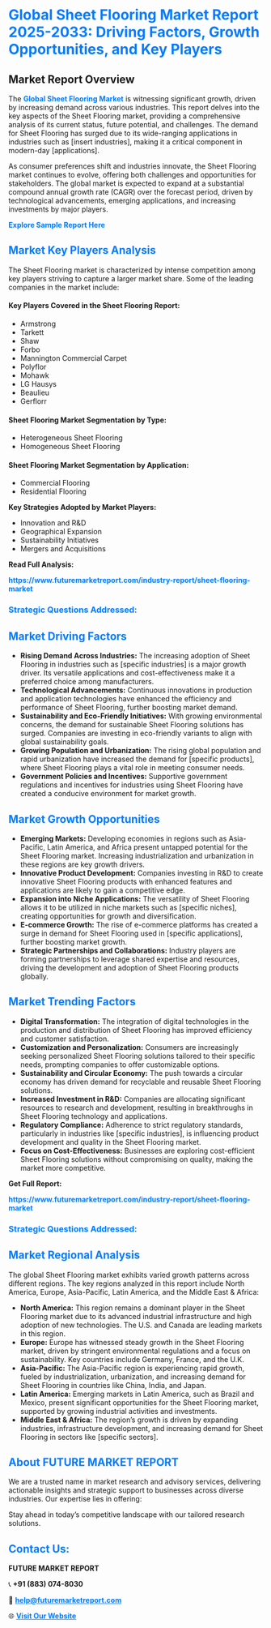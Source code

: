 <h1 style="color: #007BFF;">Global Sheet Flooring Market Report 2025-2033: Driving Factors, Growth Opportunities, and Key Players</h1>

<section id="overview">
<h2>Market Report Overview</h2>
<p>The <a href="https://www.futuremarketreport.com/industry-report/sheet-flooring-market" style="color: #007BFF; text-decoration: none;"><strong>Global Sheet Flooring Market</strong></a> is witnessing significant growth, driven by increasing demand across various industries. This report delves into the key aspects of the Sheet Flooring market, providing a comprehensive analysis of its current status, future potential, and challenges. The demand for Sheet Flooring has surged due to its wide-ranging applications in industries such as [insert industries], making it a critical component in modern-day [applications].</p>
<p>As consumer preferences shift and industries innovate, the Sheet Flooring market continues to evolve, offering both challenges and opportunities for stakeholders. The global market is expected to expand at a substantial compound annual growth rate (CAGR) over the forecast period, driven by technological advancements, emerging applications, and increasing investments by major players.</p>
</section>

<section id="overview">
<p><a href="https://www.futuremarketreport.com/request-sample/reportId=27408" style="color: #007BFF; text-decoration: none;"><strong>Explore Sample Report Here</strong></a></p>
</section>

<section id="key-players">
<h2 style="color: #007BFF;">Market Key Players Analysis</h2>
<p>The Sheet Flooring market is characterized by intense competition among key players striving to capture a larger market share. Some of the leading companies in the market include:</p>
<h4>Key Players Covered in the Sheet Flooring Report:</h4>
<ul><li>Armstrong</li><li>Tarkett</li><li>Shaw</li><li>Forbo</li><li>Mannington Commercial Carpet</li><li>Polyflor</li><li>Mohawk</li><li>LG Hausys</li><li>Beaulieu</li><li>Gerflorr</li></ul>
<h4>Sheet Flooring Market Segmentation by Type:</h4>
<ul><li>Heterogeneous Sheet Flooring</li><li>Homogeneous Sheet Flooring</li></ul>

<h4>Sheet Flooring Market Segmentation by Application:</h4>
<ul><li>Commercial Flooring</li><li>Residential Flooring</li></ul>
<p><strong>Key Strategies Adopted by Market Players:</strong></p>
<ul>
<li>Innovation and R&D</li>
<li>Geographical Expansion</li>
<li>Sustainability Initiatives</li>
<li>Mergers and Acquisitions</li>
</ul>
</section>

<section>
<p><strong>Read Full Analysis: </strong></p><a href="https://www.futuremarketreport.com/industry-report/sheet-flooring-market" style="color: #007BFF; text-decoration: none;"><strong>https://www.futuremarketreport.com/industry-report/sheet-flooring-market</strong></a>
<h3 style="color: #007BFF;">Strategic Questions Addressed:</h3>
</section>

<section id="driving-factors">
<h2 style="color: #007BFF;">Market Driving Factors</h2>
<ul>
<li><strong>Rising Demand Across Industries:</strong> The increasing adoption of Sheet Flooring in industries such as [specific industries] is a major growth driver. Its versatile applications and cost-effectiveness make it a preferred choice among manufacturers.</li>
<li><strong>Technological Advancements:</strong> Continuous innovations in production and application technologies have enhanced the efficiency and performance of Sheet Flooring, further boosting market demand.</li>
<li><strong>Sustainability and Eco-Friendly Initiatives:</strong> With growing environmental concerns, the demand for sustainable Sheet Flooring solutions has surged. Companies are investing in eco-friendly variants to align with global sustainability goals.</li>
<li><strong>Growing Population and Urbanization:</strong> The rising global population and rapid urbanization have increased the demand for [specific products], where Sheet Flooring plays a vital role in meeting consumer needs.</li>
<li><strong>Government Policies and Incentives:</strong> Supportive government regulations and incentives for industries using Sheet Flooring have created a conducive environment for market growth.</li>
</ul>
</section>

<section id="growth-opportunities">
<h2 style="color: #007BFF;">Market Growth Opportunities</h2>
<ul>
<li><strong>Emerging Markets:</strong> Developing economies in regions such as Asia-Pacific, Latin America, and Africa present untapped potential for the Sheet Flooring market. Increasing industrialization and urbanization in these regions are key growth drivers.</li>
<li><strong>Innovative Product Development:</strong> Companies investing in R&D to create innovative Sheet Flooring products with enhanced features and applications are likely to gain a competitive edge.</li>
<li><strong>Expansion into Niche Applications:</strong> The versatility of Sheet Flooring allows it to be utilized in niche markets such as [specific niches], creating opportunities for growth and diversification.</li>
<li><strong>E-commerce Growth:</strong> The rise of e-commerce platforms has created a surge in demand for Sheet Flooring used in [specific applications], further boosting market growth.</li>
<li><strong>Strategic Partnerships and Collaborations:</strong> Industry players are forming partnerships to leverage shared expertise and resources, driving the development and adoption of Sheet Flooring products globally.</li>
</ul>
</section>

<section id="trending-factors">
<h2 style="color: #007BFF;">Market Trending Factors</h2>
<ul>
<li><strong>Digital Transformation:</strong> The integration of digital technologies in the production and distribution of Sheet Flooring has improved efficiency and customer satisfaction.</li>
<li><strong>Customization and Personalization:</strong> Consumers are increasingly seeking personalized Sheet Flooring solutions tailored to their specific needs, prompting companies to offer customizable options.</li>
<li><strong>Sustainability and Circular Economy:</strong> The push towards a circular economy has driven demand for recyclable and reusable Sheet Flooring solutions.</li>
<li><strong>Increased Investment in R&D:</strong> Companies are allocating significant resources to research and development, resulting in breakthroughs in Sheet Flooring technology and applications.</li>
<li><strong>Regulatory Compliance:</strong> Adherence to strict regulatory standards, particularly in industries like [specific industries], is influencing product development and quality in the Sheet Flooring market.</li>
<li><strong>Focus on Cost-Effectiveness:</strong> Businesses are exploring cost-efficient Sheet Flooring solutions without compromising on quality, making the market more competitive.</li>
</ul>
</section>

<section>
<p><strong>Get Full Report: </strong></p><a href="https://www.futuremarketreport.com/industry-report/sheet-flooring-market" style="color: #007BFF; text-decoration: none;"><strong>https://www.futuremarketreport.com/industry-report/sheet-flooring-market</strong></a>
<h3 style="color: #007BFF;">Strategic Questions Addressed:</h3>
</section>


<section id="regional-analysis">
<h2 style="color: #007BFF;">Market Regional Analysis</h2>
<p>The global Sheet Flooring market exhibits varied growth patterns across different regions. The key regions analyzed in this report include North America, Europe, Asia-Pacific, Latin America, and the Middle East & Africa:</p>
<ul>
<li><strong>North America:</strong> This region remains a dominant player in the Sheet Flooring market due to its advanced industrial infrastructure and high adoption of new technologies. The U.S. and Canada are leading markets in this region.</li>
<li><strong>Europe:</strong> Europe has witnessed steady growth in the Sheet Flooring market, driven by stringent environmental regulations and a focus on sustainability. Key countries include Germany, France, and the U.K.</li>
<li><strong>Asia-Pacific:</strong> The Asia-Pacific region is experiencing rapid growth, fueled by industrialization, urbanization, and increasing demand for Sheet Flooring in countries like China, India, and Japan.</li>
<li><strong>Latin America:</strong> Emerging markets in Latin America, such as Brazil and Mexico, present significant opportunities for the Sheet Flooring market, supported by growing industrial activities and investments.</li>
<li><strong>Middle East & Africa:</strong> The region’s growth is driven by expanding industries, infrastructure development, and increasing demand for Sheet Flooring in sectors like [specific sectors].</li>
</ul>
</section>

<footer>
<h2 style="color: #007BFF;">About FUTURE MARKET REPORT</h2>
<p>We are a trusted name in market research and advisory services, delivering actionable insights and strategic support to businesses across diverse industries. Our expertise lies in offering:</p>

<p>Stay ahead in today’s competitive landscape with our tailored research solutions.</p>

<h2 style="color: #007BFF;">Contact Us:</h2>
<p><strong>FUTURE MARKET REPORT</strong></p>
<p>📞 <strong>+91 (883) 074-8030</strong></p>
<p>📧 <strong><a href="mailto:help@futuremarketreport.com" style="color: #007BFF;">help@futuremarketreport.com</a></strong></p>
<p>🌐 <strong><a href="https://www.futuremarketreport.com/" style="color: #007BFF;">Visit Our Website</a></strong></p>
</footer>